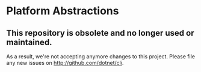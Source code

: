 Platform Abstractions
=====================

## This repository is obsolete and no longer used or maintained.

As a result, we're not accepting anymore changes to this project. Please file any new issues on http://github.com/dotnet/cli.
